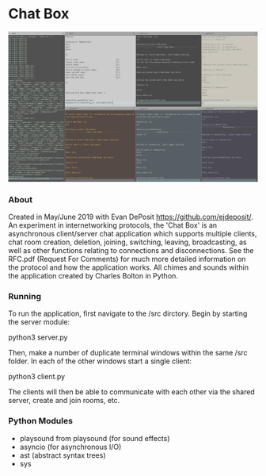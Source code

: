 # Chat Box 

![Image of Chat Box Demo](/img/chat_irc_demo.jpg)

### About

Created in May/June 2019 with Evan DePosit https://github.com/ejdeposit/. An experiment in internetworking protocols, the 'Chat Box' is an asynchronous client/server chat application which supports multiple clients, chat room creation, deletion, joining, switching, leaving, broadcasting, as well as other functions relating to connections and disconnections. See the RFC.pdf (Request For Comments) for much more detailed information on the protocol and how the application works. All chimes and sounds within the application created by Charles Bolton in Python. 

### Running 

To run the application, first navigate to the /src dirctory. Begin by starting the server module:

python3 server.py

Then, make a number of duplicate terminal windows within the same /src folder. In each of the other windows start a single client: 

python3 client.py 

The clients will then be able to communicate with each other via the shared server, create and join rooms, etc. 

### Python Modules 

* playsound from playsound (for sound effects)
* asyncio (for asynchronous I/O)
* ast (abstract syntax trees)
* sys 


